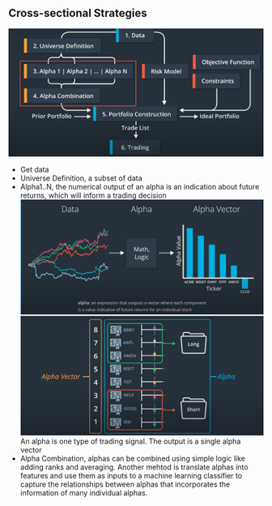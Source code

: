 ## Cross-sectional Strategies
![Overview](https://github.com/MoStgt/Python-For-Finance/blob/master/Strategies/Cross-sectionalStrategies/Workflow.PNG)
- Get data
- Universe Definition, a subset of data
- Alpha1..N, the numerical output of an alpha is an indication about future returns, which will inform a trading decision ![Cross-sectional Strategy](https://github.com/MoStgt/Python-For-Finance/blob/master/Strategies/Cross-sectionalStrategies/crossSectionalStrategy.PNG)
![Alpha](https://github.com/MoStgt/Python-For-Finance/blob/master/Strategies/Cross-sectionalStrategies/Alpha.PNG)
An alpha is one type of trading signal. The output is a single alpha vector 
- Alpha Combination, alphas can be combined using simple logic like adding ranks and averaging. Another mehtod is translate alphas into features and use them as inputs to a machine learning classifier to capture the relationships between alphas that incorporates the information of many individual alphas.
